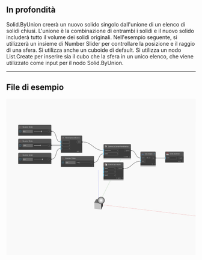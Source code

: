 ## In profondità
Solid.ByUnion creerà un nuovo solido singolo dall'unione di un elenco di solidi chiusi. L'unione è la combinazione di entrambi i solidi e il nuovo solido includerà tutto il volume dei solidi originali. Nell'esempio seguente, si utilizzerà un insieme di Number Slider per controllare la posizione e il raggio di una sfera. Si utilizza anche un cuboide di default. Si utilizza un nodo List.Create per inserire sia il cubo che la sfera in un unico elenco, che viene utilizzato come input per il nodo Solid.ByUnion.
___
## File di esempio

![ByUnion](./Autodesk.DesignScript.Geometry.Solid.ByUnion_img.jpg)

